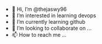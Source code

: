 - 👋 Hi, I’m @thejaswy96
- 👀 I’m interested in learning devops
- 🌱 I’m currently learning github
- 💞️ I’m looking to collaborate on ...
- 📫 How to reach me ...

<!---
thejaswy96/thejaswy96 is a ✨ special ✨ repository because its `README.md` (this file) appears on your GitHub profile.
You can click the Preview link to take a look at your changes.
--->
